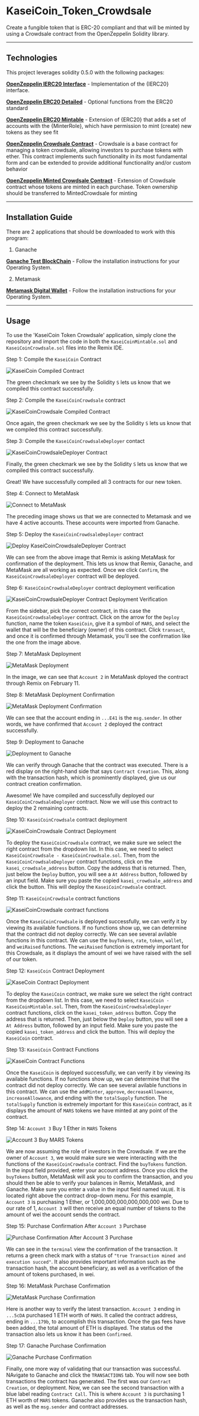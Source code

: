 # KaseiCoin_Token_Crowdsale
Create a fungible token that is ERC-20 compliant and that will be minted by using a Crowdsale contract from the OpenZeppelin Solidity library.

---

## Technologies

This project leverages solidity 0.5.0 with the following packages:

**[OpenZeppelin IERC20 Interface](https://github.com/OpenZeppelin/openzeppelin-contracts/blob/release-v2.5.0/contracts/token/ERC20/ERC20.sol)** - Implementation of the {IERC20} interface.


**[OpenZeppelin ERC20 Detailed](https://github.com/OpenZeppelin/openzeppelin-contracts/blob/release-v2.5.0/contracts/token/ERC20/ERC20Detailed.sol)** - Optional functions from the ERC20 standard

**[OpenZeppelin ERC20 Mintable](https://github.com/OpenZeppelin/openzeppelin-contracts/blob/release-v2.5.0/contracts/token/ERC20/ERC20Mintable.sol)** - Extension of {ERC20} that adds a set of accounts with the {MinterRole}, which have permission to mint (create) new tokens as they see fit

**[OpenZeppelin Crowdsale Contract](https://github.com/OpenZeppelin/openzeppelin-contracts/blob/release-v2.5.0/contracts/crowdsale/Crowdsale.sol)** - Crowdsale is a base contract for managing a token crowdsale, allowing investors to purchase tokens with ether. This contract implements such functionality in its most fundamental form and can be extended to provide additional functionality and/or custom behavior

**[OpenZeppelin Minted Crowdsale Contract](https://github.com/OpenZeppelin/openzeppelin-contracts/blob/release-v2.5.0/contracts/crowdsale/emission/MintedCrowdsale.sol)** - Extension of Crowdsale contract whose tokens are minted in each purchase. Token ownership should be transferred to MintedCrowdsale for minting

---

## Installation Guide

There are 2 applications that should be downloaded to work with this program:

1. Ganache

**[Ganache Test BlockChain](https://trufflesuite.com/ganache/)** - Follow the installation instructions for your Operating System. 

2. Metamask

**[Metamask Digital Wallet](https://metamask.io/)** - Follow the installation instructions for your Operating System.

---

## Usage

To use the 'KaseiCoin Token Crowdsale' application, simply clone the repository and import the code in both the `KaseiCoinMintable.sol` and `KaseiCoinCrowdsale.sol` files into the Remix IDE. 

Step 1: Compile the `KaseiCoin` Contract

![KaseiCoin Compiled Contract](Evaluation_Evidence/one_kaseicoin_compile.png)

The green checkmark we see by the Solidity `S` lets us know that we compiled this contract successfully. 

Step 2: Compile the `KaseiCoinCrowdsale` contract

![KaseiCoinCrowdsale Compiled Contract](Evaluation_Evidence/two_kaseicoin_crowdsale_compile.png)

Once again, the green checkmark we see by the Solidity `S` lets us know that we compiled this contract successfully.

Step 3: Compile the `KaseiCoinCrowdsaleDeployer` contact

![KaseiCoinCrowdsaleDeployer Contract](Evaluation_Evidence/three_kaseicoin_crowdsale_deployer.png)

Finally, the green checkmark we see by the Solidity `S` lets us know that we compiled this contract successfully.

Great! We have successfully compiled all 3 contracts for our new token.

Step 4: Connect to MetaMask

![Connect to MetaMask](Evaluation_Evidence/four_connect_to_metamask.png)

The preceding image shows us that we are connected to Metamask and we have 4 active accounts. 
These accounts were imported from Ganache. 

Step 5: Deploy the `KaseiCoinCrowdsaleDeployer` contract

![Deploy KaseiCoinCrowdsaleDeployer Contract](Evaluation_Evidence/five_deploying_contract.png)

We can see from the above image that Remix is asking MetaMask for confirmation of the deployment. This lets us know that Remix, Ganache, and MetaMask are all working as expected. 
Once we click `Confirm`, the `KaseiCoinCrowdsaleDeployer` contract will be deployed. 

Step 6: `KaseiCoinCrowdsaleDeployer` contract deployment verification

![KaseiCoinCrowdsaleDeployer Contract Deployment Verification](Evaluation_Evidence/six_deployment_proof.png)

From the sidebar, pick the correct contract, in this case the `KaseiCoinCrowdsaleDeployer` contract. Click on the arrow for the `Deploy` function, name the token `KaseiCoin`, give it a symbol of `MARS`, and select the wallet that will be the beneficiary (owner) of this contract. Click `transact`, and once it is confirmed through Metamask, you'll see the confirmation like the one from the image above. 

Step 7: MetaMask Deployment

![MetaMask Deployment](Evaluation_Evidence/seven_matamask_deployment.png)

In the image, we can see that `Account 2` in MetaMask dployed the contract through Remix on February 11. 

Step 8: MetaMask Deployment Confirmation

![MetaMask Deployment Confirmation](Evaluation_Evidence/eight_metamask_deployment_two.png)

We can see that the account ending in `...E41` is the `msg.sender`. In other words, we have confirmed that `Account 2` deployed the contract successfully. 

Step 9: Deployment to Ganache

![Deployment to Ganache](Evaluation_Evidence/nine_ganache_deployment.png)

We can verify through Ganache that the contract was executed. There is a red display on the right-hand side that says `Contract Creation`. This, along with the transaction hash, which is prominently displayed, give us our contract creation confirmation. 

Awesome! We have compiled and successfully deployed our `KaseiCoinCrowdsaleDeployer` contract. Now we will use this contract to deploy the 2 remaining contracts. 

Step 10: `KaseiCoinCrowdsale` contract deployment

![KaseiCoinCrowdsale Contract Deployment](Evaluation_Evidence/ten_crowdsale_contract_deployment.png)

To deploy the `KaseiCoinCrowdsale` contract, we make sure we select the right contract from the dropdown list. In this case, we need to select `KaseiCoinCrowdsale - KaseiCoinCrowdsale.sol`. Then, from the `KaseiCoinCrowdsaleDeployer` contract functions, click on the `kasei_crowdsale_address` button. Copy the address that is returned. Then, just below the `Deploy` button, you will see a `At Address` button, followed by an input field. Make sure you paste the copied `kasei_crowdsale_address` and click the button. This will deploy the `KaseiCoinCrowdsale` contract.

Step 11: `KaseiCoinCrowdsale` contract functions

![KaseiCoinCrowdsale contract functions](Evaluation_Evidence/eleven_crowdsale_contract_functions.png)

Once the `KaseiCoinCrowdsale` is deployed successfully, we can verify it by viewing its available functions. If no functions show up, we can determine that the contract did not deploy correctly. 
We can see several avilable functions in this contract. We can use the `buyTokens`, `rate`, `token`, `wallet`, and `weiRaised` functions. The `weiRaised` function is extremely important for this Crowdsale, as it displays the amount of wei we have raised with the sell of our token. 

Step 12: `KaseiCoin` Contract Deployment

![KaseCoin Contract Deployment](Evaluation_Evidence/twelve_kaseicoin_contract_deployment.png)

To deploy the `KaseiCoin` contract, we make sure we select the right contract from the dropdown list. In this case, we need to select `KaseiCoin - KaseiCoinMintable.sol`. Then, from the `KaseiCoinCrowdsaleDeployer` contract functions, click on the `kasei_token_address` button. Copy the address that is returned. Then, just below the `Deploy` button, you will see a `At Address` button, followed by an input field. Make sure you paste the copied `kasei_token_address` and click the button. This will deploy the `KaseiCoin` contract.

Step 13: `KaseiCoin` Contract Functions

![KaseiCoin Contract Functions](Evaluation_Evidence/thirteen_kaseicoin_contract_functions.png)

Once the `KaseiCoin` is deployed successfully, we can verify it by viewing its available functions. If no functions show up, we can determine that the contract did not deploy correctly. 
We can see several avilable functions in this contract. We can use the `addMinter`, `approve`, `decreaseAllowance`, `increaseAllowance`, and ending with the `totalSupply` function. The `totalSupply` function is extremely important for this `KaseiCoin` contract, as it displays the amount of `MARS` tokens we have minted at any point of the contract. 

Step 14: `Account 3` Buy 1 Ether in `MARS` Tokens

![Account 3 Buy MARS Tokens](Evaluation_Evidence/fourteen_address3_buy_tokens.png)

We are now assuming the role of investors in the Crowdsale. 
If we are the owner of `Account 3`, we would make sure we were interacting with the functions of the `KaseiCoinCrowdsale` contract. Find the `buyTokens` function. In the input field provided, enter your account address. Once you click the `buyTokens` button, MetaMask will ask you to confirm the transaction, and you should then be able to verify your balances in Remix, MetaMask, and Ganache. Make sure you enter a value in the input field named `VALUE`. It is located right above the contract drop-down menu. For this example, `Account 3` is purchasing 1 Ether, or 1,000,000,000,000,000,000 wei. Due to our rate of 1, `Account 3` will then receive an equal number of tokens to the amount of wei the account sends the contract. 

Step 15: Purchase Confirmation After `Account 3` Purchase

![Purchase Confirmation After Account 3 Purchase](Evaluation_Evidence/fifteen_purchase_confirmation.png)

We can see in the `terminal` view the confirmation of the transaction. It returns a green check mark with a status of `"true Transaction mined and execution succed"`. It also provides important information such as the transaction hash, the account beneficiary, as well as a verification of the amount of tokens purchased, in wei. 

Step 16: MetaMask Purchase Confirmation

![MetaMask Purchase Confirmation](Evaluation_Evidence/sixteen_metamask_buy_confirmation.png)

Here is another way to verify the latest transaction. `Account 3` ending in `...5cDA` purchased 1 ETH worth of `MARS`. It called the contract address, ending in `...179b`, to accomplish this transaction. Once the gas fees have been added, the total amount of ETH is displayed. The status od the transaction also lets us know it has been `Confirmed`. 

Step 17: Ganache Purchase Confirmation

![Ganache Purchase Confirmation](Evaluation_Evidence/seventeen_purchase_ganache_confirmation.png)

Finally, one more way of validating that our transaction was successful. NAvigate to Ganache and click the `TRANSACTIONS` tab. You will now see both transactions the contract has generated. The first was our `Contract Creation`, or deployment. Now, we can see the second transaction with a blue label reading `Contract Call`. This is where `Account 3` is purchasing 1 ETH worth of `MARS` tokens. Ganache also provides us the transaction hash, as well as the `msg.sender` and contract addresses. 